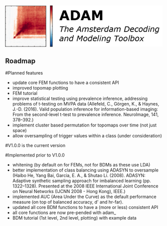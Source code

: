 [![ADAM](/install/ADAM_header.png)](https://github.com/fahrenfort/ADAM)

## Roadmap
#Planned features

* update core FEM functions to have a consistent API
* improved topomap plotting
* FEM tutorial
* improve statistical testing using prevalence inference, addressing problems of t-testing on MVPA data (Allefeld, C., Görgen, K., & Haynes, J.-D. (2016). Valid population inference for information-based imaging: From the second-level t-test to prevalence inference. NeuroImage, 141, 378–392.)
* implement cluster based permutation for topomaps over time (not just space)
* allow oversampling of trigger values within a class (under consideration) 

#V1.0.0 is the current version

#Implemented prior to V1.0.0 
* whitening (by default on for FEMs, not for BDMs as these use LDA)
* better implementation of class balancing using ADASYN to oversample (Haibo He, Yang Bai, Garcia, E. A., & Shutao Li. (2008). ADASYN: Adaptive synthetic sampling approach for imbalanced learning (pp. 1322–1328). Presented at the 2008 IEEE International Joint Conference on Neural Networks (IJCNN 2008 - Hong Kong), IEEE.)
* implemented AUC (Area Under the Curve) as the default performance measure (on top of balanced accuracy, d' and hr-far).
* updated all core BDM functions to have a (more or less) consistent API
* all core functions are now pre-pended with adam_
* BDM tutorial (1st level, 2nd level, plotting) with example data   
